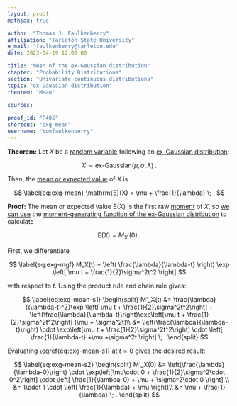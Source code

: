 ```yaml
---
layout: proof
mathjax: true

author: "Thomas J. Faulkenberry"
affiliation: "Tarleton State University"
e_mail: "faulkenberry@tarleton.edu"
date: 2023-04-19 12:00:00

title: "Mean of the ex-Gaussian distribution"
chapter: "Probability Distributions"
section: "Univariate continuous distributions"
topic: "ex-Gaussian distribution"
theorem: "Mean"

sources:
  
proof_id: "P405"
shortcut: "exg-mean"
username: "tomfaulkenberry"
---
```



**Theorem:** Let $X$ be a [random variable](/D/rvar) following an [ex-Gaussian distribution](/D/exg):

$$ \label{eq:exg}
X \sim \text{ex-Gaussian}(\mu, \sigma, \lambda) \; .
$$

Then, the [mean or expected value](/D/mean) of $X$ is 

$$ \label{eq:exg-mean}
\mathrm{E}(X) = \mu + \frac{1}{\lambda} \; .
$$


**Proof:** The mean or expected value $\mathrm{E}(X)$ is the first raw [moment](/D/mom) of $X$, so [we can use](/P/mom-mgf) the [moment-generating function of the ex-Gaussian distribution](/P/exg-mgf) to calculate

$$ \label{eq:mean-from-mgf}
\mathrm{E}(X) = M_X'(0) \; .
$$

First, we differentiate

$$ \label{eq:exg-mgf}
M_X(t) = \left( \frac{\lambda}{\lambda-t} \right) \exp \left[ \mu t + \frac{1}{2}\sigma^2t^2 \right]
$$

with respect to $t$. Using the product rule and chain rule gives:

$$ \label{eq:exg-mean-s1}
\begin{split}
M'_X(t) &= \frac{\lambda}{(\lambda-t)^2}\exp \left[ \mu t + \frac{1}{2}\sigma^2t^2\right] + \left(\frac{\lambda}{\lambda-t}\right)\exp\left[\mu t + \frac{1}{2}\sigma^2t^2\right] (\mu + \sigma^2t)\\
&= \left(\frac{\lambda}{\lambda-t}\right) \cdot \exp\left[\mu t + \frac{1}{2}\sigma^2t^2\right] \cdot \left[ \frac{1}{\lambda-t} +\mu +\sigma^2t \right] \; .
\end{split}
$$

Evaluating \eqref{eq:exg-mean-s1} at $t=0$ gives the desired result:

$$ \label{eq:exg-mean-s2}
\begin{split}
M'_X(0) &= \left(\frac{\lambda}{\lambda-0}\right) \cdot \exp\left[\mu\cdot 0 + \frac{1}{2}\sigma^2\cdot 0^2\right] \cdot \left[ \frac{1}{\lambda-0} + \mu + \sigma^2\cdot 0 \right] \\
&= 1\cdot 1 \cdot \left[ \frac{1}{\lambda} + \mu \right]\\
&= \mu + \frac{1}{\lambda} \; .
\end{split}
$$